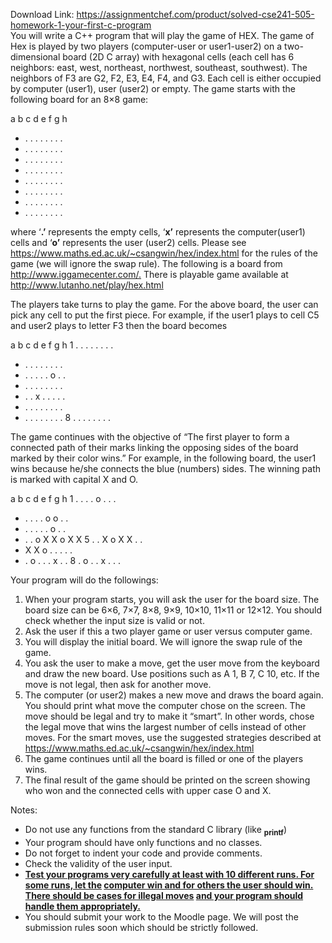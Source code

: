 Download Link: https://assignmentchef.com/product/solved-cse241-505-homework-1-your-first-c-program
<br>
You will write a C++ program that will play the game of HEX. The game of Hex is played by two players (computer-user or user1-user2) on a two-dimensional board (2D C array) with hexagonal cells (each cell has 6 neighbors: east, west, northeast, northwest, southeast, southwest). The neighbors of F3 are G2, F2, E3, E4, F4, and G3. Each cell is either occupied by computer (user1), user (user2) or empty. The game starts with the following board for an 8×8 game:




a b c d e f g h

<ul>

 <li>. . . . . . . .</li>

 <li>. . . . . . . .</li>

 <li>. . . . . . . .</li>

 <li>. . . . . . . .</li>

 <li>. . . . . . . .</li>

 <li>. . . . . . . .</li>

 <li>. . . . . . . .</li>

 <li>. . . . . . . .</li>

</ul>




where ‘<strong>.’</strong> represents the empty cells, ‘<strong>x’</strong> represents the computer(user1) cells and ‘<strong>o’</strong> represents the user (user2) cells. Please see <a href="https://www.maths.ed.ac.uk/~csangwin/hex/index.html">https://www.maths.ed.ac.uk/~csangwin/hex/index.html</a> for the rules of the game (we will ignore the swap rule). The following is a board from <a href="http://www.iggamecenter.com/">http://www.iggamecenter.com/</a><a href="http://www.iggamecenter.com/">.</a> There is playable game available at <a href="http://www.lutanho.net/play/hex.html">http://www.lutanho.net/play/hex.html</a>



















The players take turns to play the game. For the above board, the user can pick any cell to put the first piece.  For example, if the user1 plays to cell C5 and user2 plays to letter F3 then the board becomes

a b c d e f g h 1 . . . . . . . .

<ul>

 <li>. . . . . . . .</li>

 <li>. . . . . o . .</li>

 <li>. . . . . . . .</li>

 <li>. . x . . . . .</li>

 <li>. . . . . . . .</li>

 <li>. . . . . . . . 8        . . . . . . . .</li>

</ul>







The game continues with the objective of “The first player to form a connected path of their marks linking the opposing sides of the board marked by their color wins.” For example, in the following board, the user1 wins because he/she connects the blue (numbers) sides. The winning path is marked with capital X and O.

a b c d e f g h 1 . . . . o . . .

<ul>

 <li>. . . . o o . .</li>

 <li>. . . . . o . .</li>

 <li>. . o X X o X X 5     . . X o X X . .</li>

 <li>X X o . . . . .</li>

 <li>. o . . . x . . 8        . o . . x . . .</li>

</ul>
















Your program will do the followings:

<ol>

 <li>When your program starts, you will ask the user for the board size. The board size can be 6×6, 7×7, 8×8, 9×9, 10×10, 11×11 or 12×12. You should check whether the input size is valid or not.</li>

 <li>Ask the user if this a two player game or user versus computer game.</li>

 <li>You will display the initial board. We will ignore the swap rule of the game.</li>

 <li>You ask the user to make a move, get the user move from the keyboard and draw the new board. Use positions such as A 1, B 7, C 10, etc. If the move is not legal, then ask for another move.</li>

 <li>The computer (or user2) makes a new move and draws the board again. You should print what move the computer chose on the screen. The move should be legal and try to make it “smart”. In other words, chose the legal move that wins the largest number of cells instead of other moves. For the smart moves, use the suggested strategies described at <a href="https://www.maths.ed.ac.uk/~csangwin/hex/index.html">https://www.maths.ed.ac.uk/~csangwin/hex/index.html</a></li>

 <li>The game continues until all the board is filled or one of the players wins.</li>

 <li>The final result of the game should be printed on the screen showing who won and the connected cells with upper case O and X.</li>

</ol>







Notes:

<ul>

 <li>Do not use any functions from the standard C library (like <strong><sub>printf</sub></strong>)</li>

 <li>Your program should have only functions and no classes.</li>

 <li>Do not forget to indent your code and provide comments.</li>

 <li>Check the validity of the user input.</li>

 <li><strong><u>Test your programs very carefully at least with 10 different runs. For some runs, let the</u> <u>computer win and for others the user should win. There should be cases for illegal moves</u> <u>and your program should handle them appropriately.</u> </strong></li>

 <li>You should submit your work to the Moodle page. We will post the submission rules soon which should be strictly followed.</li>

</ul>